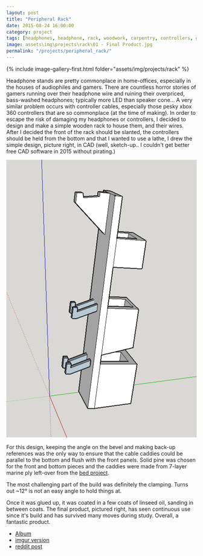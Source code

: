 ```yaml
---
layout: post
title: "Peripheral Rack"
date: 2015-08-24 16:00:00
category: project
tags: [headphones, headphone, rack, woodwork, carpentry, controllers, gaming]
image: assets\img\projects\rack\01 - Final Product.jpg
permalink: "/projects/peripheral_rack/"
---
```


<div>

<span class="image left"> {% include image-gallery-first.html folder="assets/img/projects/rack" %}</span>
<p>Headphone stands are pretty commonplace in home-offices, especially in the houses of audiophiles and gamers. There are countless horror stories of gamers running over their headphone wire and ruining their overpriced, bass-washed headphones; typically more LED than speaker cone... A very similar problem occurs with controller cables, especially those pesky xbox 360 controllers that are so commonplace (at the time of making). In order to escape the risk of damaging my headphones or controllers, I decided to design and make a simple wooden rack to house them, and their wires. After I decided the front of the rack should be slanted, the controllers should be held from the bottom and that I wanted to use a lathe, I drew the simple design, picture right, in CAD (well, sketch-up.. I couldn't get better free CAD software in 2015 without pirating.) 
</p>
<p>
<span class="image right"> <a  class="image" href="/assets/img/projects/rack/03 - CAD sketch.png"><img src="/assets/img/projects/rack/03 - CAD sketch.png" alt="cad sketch"></a></span>

For this design, keeping the angle on the bevel and making back-up references was the only way to ensure that the cable caddies could be parallel to the bottom and flush with the front panels. Solid pine was chosen for the front and bottom pieces and the caddies were made from 7-layer marine ply left-over from the <a href="#">bed project</a>.</p>
<p>
The most challenging part of the build was definitely the clamping. Turns out ~12° is not an easy angle to hold things at. 
</p>
<p>
Once it was glued up, it was coated in a few coats of linseed oil, sanding in between coats. The final product, pictured right, has seen continuous use since it's build and has survived many moves during study. Overall, a fantastic product. 
</p>

</div>
<ul class="actions">
    <li><a class="button" href="/projects/peripheral_rack_images">Album</a></li>
    <li><a class="button" target="_blank" href="https://imgur.com/a/"> imgur version</a></li>
    <li><a class="button" target="_blank" href="https://imgur.com/a/"> reddit post</a></li>
</ul>




